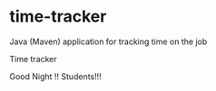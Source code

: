 # time-tracker
Java (Maven) application for tracking time on the job

Time tracker

Good Night !! Students!!!
